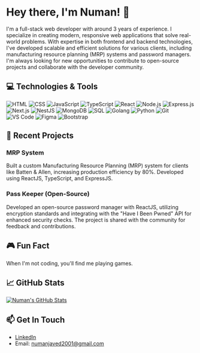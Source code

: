# Hey there, I'm Numan! 👋

I'm a full-stack web developer with around 3 years of experience. I specialize in creating modern, responsive web applications that solve real-world problems. With expertise in both frontend and backend technologies, I've developed scalable and efficient solutions for various clients, including manufacturing resource planning (MRP) systems and password managers. I'm always looking for new opportunities to contribute to open-source projects and collaborate with the developer community.

## 💻 Technologies & Tools

![HTML](https://img.shields.io/badge/-HTML5-E34F26?style=flat-square&logo=html5&logoColor=white)
![CSS](https://img.shields.io/badge/-CSS3-1572B6?style=flat-square&logo=css3)
![JavaScript](https://img.shields.io/badge/-JavaScript-black?style=flat-square&logo=javascript)
![TypeScript](https://img.shields.io/badge/-TypeScript-007ACC?style=flat-square&logo=typescript)
![React](https://img.shields.io/badge/-React-black?style=flat-square&logo=react)
![Node.js](https://img.shields.io/badge/-Node.js-green?style=flat-square&logo=Node.js)
![Express.js](https://img.shields.io/badge/-Express.js-yellow?style=flat-square&logo=Node.js)
![Next.js](https://img.shields.io/badge/-Next.js-black?style=flat-square&logo=next.js)
![NestJS](https://img.shields.io/badge/-NestJS-E0234E?style=flat-square&logo=nestjs)
![MongoDB](https://img.shields.io/badge/-MongoDB-green?style=flat-square&logo=mongodb)
![SQL](https://img.shields.io/badge/-SQL-orange?style=flat-square&logo=postgresql)
![Golang](https://img.shields.io/badge/-Golang-00ADD8?style=flat-square&logo=go)
![Python](https://img.shields.io/badge/-Python-3776AB?style=flat-square&logo=python)
![Git](https://img.shields.io/badge/-Git-black?style=flat-square&logo=git)
![VS Code](https://img.shields.io/badge/-VS_Code-007ACC?style=flat-square&logo=visual-studio-code)
![Figma](https://img.shields.io/badge/-Figma-2C2D72?style=flat-square&logo=figma)
![Bootstrap](https://img.shields.io/badge/-Bootstrap-563D7C?style=flat-square&logo=bootstrap)

## 🔑 Recent Projects

### MRP System
Built a custom Manufacturing Resource Planning (MRP) system for clients like Batten & Allen, increasing production efficiency by 80%. Developed using ReactJS, TypeScript, and ExpressJS.

### Pass Keeper (Open-Source)
Developed an open-source password manager with ReactJS, utilizing encryption standards and integrating with the "Have I Been Pwned" API for enhanced security checks. The project is shared with the community for feedback and contributions.

## 🎮 Fun Fact

When I'm not coding, you'll find me playing games. 

## 📈 GitHub Stats

[![Numan's GitHub Stats](https://github-readme-stats.vercel.app/api?username=numanjvd82&show_icons=true&hide_border=true&count_private=true&theme=tokyonight)](https://github.com/numanjvd82)

## 📫 Get In Touch

- [LinkedIn](https://www.linkedin.com/in/numan-javed-1ba2b4315)
- Email: numanjaved2001@gmail.com
